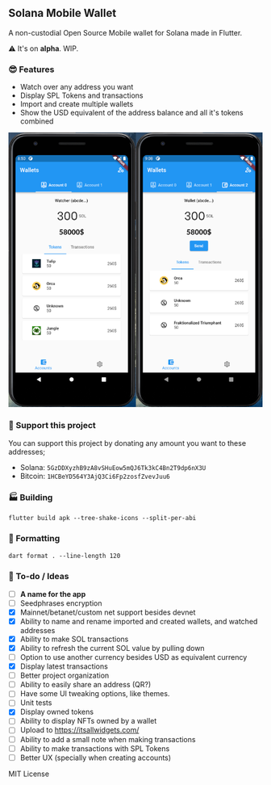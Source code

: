 ## Solana Mobile Wallet

A non-custodial Open Source Mobile wallet for Solana made in Flutter.

⚠ It's on **alpha**. WIP.

### 😎 Features
- Watch over any address you want
- Display SPL Tokens and transactions
- Import and create multiple wallets
- Show the USD equivalent of the address balance and all it's tokens combined


![Example screenshot](screenshot.png)

### 🎉 Support this project
You can support this project by donating any amount you want to these addresses;

- Solana: `5GzDDXyzhB9zA8vSHuEow5mQJ6Tk3kC4Bn2T9dp6nX3U`
- Bitcoin: `1HCBeYD564Y3AjQ3Ci6Fp2zosfZvevJuu6`

### 🏭 Building
```
flutter build apk --tree-shake-icons --split-per-abi
```

### 📝 Formatting
```
dart format . --line-length 120
```

### 🤔 To-do / Ideas
- [ ] **A name for the app**
- [ ] Seedphrases encryption
- [x] Mainnet/betanet/custom net support besides devnet
- [x] Ability to name and rename imported and created wallets, and watched addresses
- [x] Ability to make SOL transactions
- [x] Ability to refresh the current SOL value by pulling down
- [ ] Option to use another currency besides USD as equivalent currency
- [x] Display latest transactions
- [ ] Better project organization
- [ ] Ability to easily share an address (QR?)
- [ ] Have some UI tweaking options, like themes.
- [ ] Unit tests
- [x] Display owned tokens
- [ ] Ability to display NFTs owned by a wallet 
- [ ] Upload to https://itsallwidgets.com/
- [ ] Ability to add a small note when making transactions
- [ ] Ability to make transactions with SPL Tokens
- [ ] Better UX (specially when creating accounts)

MIT License
